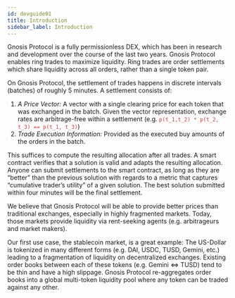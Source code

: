 ```yaml
---
id: devguide01
title: Introduction
sidebar_label: Introduction
---
```

Gnosis Protocol is a fully permissionless DEX, which has been in research and development over the course of the last two years. Gnosis Protocol enables ring trades to maximize liquidity. Ring trades are order settlements which share liquidity across all orders, rather than a single token pair.

On Gnosis Protocol, the settlement of trades happens in discrete intervals (batches) of roughly 5 minutes. A settlement consists of:

1. *A Price Vector:* A vector with a single clearing price for each token that was exchanged in the batch. Given the vector representation, exchange rates are arbitrage-free within a settlement (e.g. <span style="color:#DB3A3D">`p(t_1,t_2) * p(t_2, t_3) == p(t_1, t_3)`</span>)
2. *Trade Execution Information:* Provided as the executed buy amounts of the orders in the batch. 

This suffices to compute the resulting allocation after all trades. A smart contract verifies that a solution is valid and adapts the resulting allocation. Anyone can submit settlements to the smart contract, as long as they are “better” than the previous solution with regards to a metric that captures “cumulative trader’s utility” of a given solution. The best solution submitted within four minutes will be the final settlement.

We believe that Gnosis Protocol will be able to provide better prices than traditional exchanges, especially in highly fragmented markets. Today, those markets provide liquidity via rent-seeking agents (e.g. arbitrageurs and market makers).

Our first use case, the stablecoin market, is a great example: The US-Dollar is tokenized in many different forms (e.g. DAI, USDC, TUSD, Gemini, etc.) leading to a fragmentation of liquidity on decentralized exchanges. Existing order books between each of these tokens (e.g. Gemini <=> TUSD) tend to be thin and have a high slippage. Gnosis Protocol re-aggregates order books into a global multi-token liquidity pool where any token can be traded against any other.
